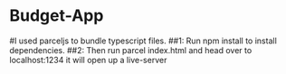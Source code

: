 # Budget-App
#I used parceljs to bundle typescript files.
##1: Run npm install to install dependencies.
##2: Then run parcel index.html and head over to localhost:1234 it will open up a live-server
